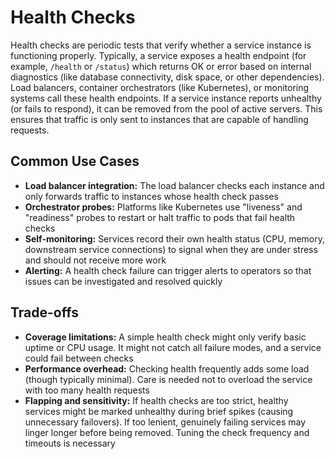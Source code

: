 # Health Checks

Health checks are periodic tests that verify whether a service instance is functioning properly. Typically, a service exposes a health endpoint (for example, `/health` or `/status`) which returns OK or error based on internal diagnostics (like database connectivity, disk space, or other dependencies). Load balancers, container orchestrators (like Kubernetes), or monitoring systems call these health endpoints. If a service instance reports unhealthy (or fails to respond), it can be removed from the pool of active servers. This ensures that traffic is only sent to instances that are capable of handling requests.

## Common Use Cases

- **Load balancer integration:** The load balancer checks each instance and only forwards traffic to instances whose health check passes
- **Orchestrator probes:** Platforms like Kubernetes use "liveness" and "readiness" probes to restart or halt traffic to pods that fail health checks
- **Self-monitoring:** Services record their own health status (CPU, memory, downstream service connections) to signal when they are under stress and should not receive more work
- **Alerting:** A health check failure can trigger alerts to operators so that issues can be investigated and resolved quickly

## Trade-offs

- **Coverage limitations:** A simple health check might only verify basic uptime or CPU usage. It might not catch all failure modes, and a service could fail between checks
- **Performance overhead:** Checking health frequently adds some load (though typically minimal). Care is needed not to overload the service with too many health requests
- **Flapping and sensitivity:** If health checks are too strict, healthy services might be marked unhealthy during brief spikes (causing unnecessary failovers). If too lenient, genuinely failing services may linger longer before being removed. Tuning the check frequency and timeouts is necessary
